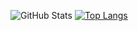 <!--
**estebansalguero/estebansalguero** is a ✨ _special_ ✨ repository because its `README.md` (this file) appears on your GitHub profile.

Here are some ideas to get you started:

- 🔭 I’m currently working on ...
- 🌱 I’m currently learning ...
- 👯 I’m looking to collaborate on ...
- 🤔 I’m looking for help with ...
- 💬 Ask me about ...
- 📫 How to reach me: ...
- 😄 Pronouns: ...
- ⚡ Fun fact: ...
-->
![GitHub Stats](https://github-readme-stats.vercel.app/api?username=estebansalguero&theme=radical)
[![Top Langs](https://github-readme-stats.vercel.app/api/top-langs/?username=estebansalguero&theme=radical)](https://github.com/anuraghazra/github-readme-stats)
